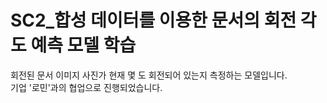 # SC2_합성 데이터를 이용한 문서의 회전 각도 예측 모델 학습
회전된 문서 이미지 사진가 현재 몇 도 회전되어 있는지 측정하는 모델입니다.  
기업 '로민'과의 협업으로 진행되었습니다. 
